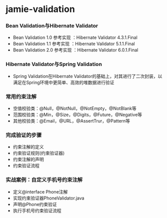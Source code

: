 # jamie-validation

### Bean Validation与Hibernate Validator

- Bean Validation 1.0 参考实现 ：Hibernate Validator 4.3.1.Final
- Bean Validation 1.1 参考实现 ：Hibernate Validator 5.1.1.Final
- Bean Validation 2.0 参考实现 ：Hibernate Validator 6.0.1.Final

### Hibernate Validator与Spring Validation

- Spring Validation在Hibernate Validator的基础上，对其进行了二次封装，以满足在Spring环境中更简单、高效的堆数据进行验证

###  常用约束注解

- 空值校验类：@Null，@NotNull，@NotEmpty，@NotBlank等
- 范围校验类：@Min，@Size，@Digits，@Future，@Negative等
- 其他校验类：@Email，@URL，@AssertTrur，@Pattern等

### 完成验证的步骤

- 约束注解的定义
- 约束验证规则(约束验证器)
- 约束注解的声明
- 约束验证流程

### 实战案例：自定义手机号约束注解

- 定义@interface Phone注解
- 实现约束验证器PhoneValidator.java
- 声明@Phone约束验证
- 执行手机号约束验证流程